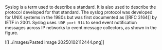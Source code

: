 Syslog is a term used to describe a standard. It is also used to describe the protocol developed for that standard. The syslog protocol was developed for UNIX systems in the 1980s but was first documented as [[RFC 3164]] by IETF in 2001. Syslog uses` UDP port 514` to send event notification messages across IP networks to event message collectors, as shown in the figure.

![[../images/Pasted image 20250102112444.png]]